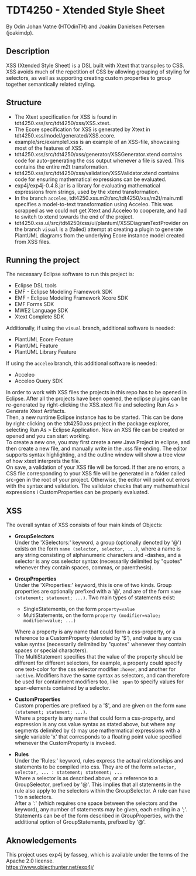 # TDT4250 - Xtended Style Sheet

By Odin Johan Vatne (HTOdinTH) and Joakim Danielsen Petersen (joakimdp).

## Description

XSS (Xtended Style Sheet) is a DSL built with Xtext that transpiles to CSS. XSS avoids much of the repetition of CSS by allowing grouping of styling for selectors, as well as supporting creating custom properties to group together semantically related styling.

## Structure

 * The Xtext specification for XSS is found in tdt4250.xss/src/tdt4250/xss/XSS.xtext.
 * The Ecore specification for XSS is generated by Xtext in tdt4250.xss/model/generated/XSS.ecore.
 * example/src/example1.xss is an example of an XSS-file, showcasing most of the features of XSS.
 * tdt4250.xss/src/tdt4250/xss/generator/XSSGenerator.xtend contains code for auto-generating the css output whenever a file is saved.
 This contains the entire m2t transformation.
 * tdt4250.xss/src/tdt4250/xss/validation/XSSValidator.xtend contains code for ensuring mathematical expressions can be evaluated.
 * exp4j/exp4j-0.4.8.jar is a library for evaluating mathematical expressions from strings, used by the xtend transformation.
 * In the branch `acceleo`, tdt4250.xss.m2t/src/tdt4250/xss/m2t/main.mtl specifies a model-to-text transformation using Acceleo.
 This was scrapped as we could not get Xtext and Acceleo to cooperate, and had to switch to xtend towards the end of the project.
 * tdt4250.xss.ui/src/tdt4250/xss/ui/plantuml/XSSDiagramTextProvider on the branch `visual` is a (failed) attempt at creating a plugin to generate PlantUML diagrams from the underlying Ecore instance model created from XSS files.

## Running the project

The necessary Eclipse software to run this project is:
 * Eclipse DSL tools
 * EMF - Eclipse Modeling Framework SDK
 * EMF - Eclipse Modeling Framework Xcore SDK
 * EMF Forms SDK
 * MWE2 Language SDK
 * Xtext Complete SDK

Additionally, if using the `visual` branch, additional software is needed:
 * PlantUML Ecore Feature
 * PlantUML Feature
 * PlantUML Library Feature

If using the `acceleo` branch, this additional software is needed:
 * Acceleo
 * Acceleo Query SDK

In order to work with XSS files the projects in this repo has to be opened in Eclipse. After all the projects have been opened, the eclipse plugins can be re-generated by right-clicking the XSS.xtext file and selecting Run As > Generate Xtext Artifacts.  
Then, a new runtime Eclipse instance has to be started. This can be done by right-clicking on the tdt4250.xss project in the package explorer, selecting Run As > Eclipse Application. Now an XSS file can be created or opened and you can start working.  
To create a new one, you may first create a new Java Project in eclipse, and then create a new file, and manually write in the .xss file ending. The editor supports syntax highlighting, and the outline window will show a tree view of how xtext interprets the file.  
On save, a validation of your XSS file will be forced. If ther are no errors, a CSS file corresponding to your XSS file will be generated in a folder called src-gen in the root of your project. Otherwise, the editor will point out errors with the syntax and validation. The validator checks that any mathemathical expressions i CustomProperties can be properly evaluated.

## XSS

The overall syntax of XSS consists of four main kinds of Objects:
 *  **GroupSelectors**  
Under the 'XSelectors:' keyword, a group (optionally denoted by '@') exists on the form `name (selector, selector, ...)`, where a name is any string consisting of alphanumeric characters and -dashes, and a selector is any css selector syntax (necessarily delimited by "quotes" whenever they contain spaces, commas, or parenthesis).
 * **GroupProperties**  
Under the 'XProperties:' keyword, this is one of two kinds. Group properties are optionally prefixed with a '@', and are of the form `name (statement; statement; ...)`.
Two main types of statements exist:  
   * SingleStatements, on the form `property=value`
   * MultiStatements, on the form `property (modifier=value; modifier=value; ...)`  
   
   Where a property is any name that could form a css-property, or a reference to a CustomProperty (denoted by '$'), and value is any css value syntax (necessarily delimited by "quotes" whenever they contain spaces or special characters).  
The MultiStatement specifies that the value of the property should be different for different selectors, for example, a property could specify one text-color for the css selector modifier `:hover`, and another for `:active`. Modifiers have the same syntax as selectors, and can therefore be used for containment modifiers too, like ` span` to specify values for span-elements contained by a selector.  
 * **CustomProperties**  
Custom properties are prefixed by a '$', and are given on the form `name (statement; statement; ...)`.  
Where a property is any name that could form a css-property, and expression is any css value syntax as stated above, but where any segments delimited by `{}` may use mathermatical expressions with a single variable 'x' that corresponds to a floating point value specified whenever the CustomProperty is invoked.  
 * **Rules**  
Under the 'Rules:' keyword, rules express the actual relationships and statements to be compiled into css. They are of the form `selector, selector, ... : statement; statement; ...`  
Where a selector is as described above, or a reference to a GroupSelector, prefixed by '@'. This implies that all statements in the rule also apply to the selectors within the GroupSelector. A rule can have 1 to n selectors.  
After a ':' (which requires one space between the selectors and the keyword), any number of statements may be given, each ending in a ';'.  
Statements can be of the form described in GroupProperties, with the additional option of GroupStatements, prefixed by '@'.


## Aknowledgements

This project uses exp4j by fasseg, which is available under the terms of the Apache 2.0 license.  
https://www.objecthunter.net/exp4j/
